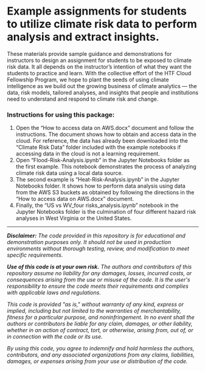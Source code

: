 # Example assignments for students to utilize climate risk data to perform analysis and extract insights.

These materials provide sample guidance and demonstrations for instructors to design an assignment for students to be exposed to climate risk data. It all depends on the instructor’s intention of what they want the students to practice and learn.
With the collective effort of the HTF Cloud Fellowship Program, we hope to plant the seeds of using climate intelligence as we build out the growing business of climate analytics — the data, risk models, tailored analyses, and insights that people and institutions need to understand and respond to climate risk and change.

### Instructions for using this package:

1. Open the “How to access data on AWS.docx” document and follow the instructions. The document shows how to obtain and access data in the cloud. For reference, the data has already been downloaded into the “Climate Risk Data” folder included with the example notebooks if accessing data in the cloud is not a learning requirement.
2. Open “Flood-Risk-Analysis.ipynb” in the Jupyter Notebooks folder as the first example. This notebook demonstrates the process of analyzing climate risk data using a local data source.
3. The second example is “Heat-Risk-Analysis.ipynb” in the Jupyter Notebooks folder. It shows how to perform data analysis using data from the AWS S3 buckets as obtained by following the directions in the “How to access data on AWS.docx” document.
4. Finally, the “US vs WV_four risks_analysis.ipynb” notebook in the Jupyter Notebooks folder is the culmination of four different hazard risk analyses in West Virginia or the United States.

---

_**Disclaimer:** The code provided in this repository is for educational and demonstration purposes only. It should not be used in production environments without thorough testing, review, and modification to meet specific requirements._

_**Use of this code is at your own risk.** The authors and contributors of this repository assume no liability for any damages, losses, incurred costs, or consequences arising from the use or misuse of the code. It is the user's responsibility to ensure the code meets their requirements and complies with applicable laws and regulations._

_This code is provided "as is," without warranty of any kind, express or implied, including but not limited to the warranties of merchantability, fitness for a particular purpose, and noninfringement. In no event shall the authors or contributors be liable for any claim, damages, or other liability, whether in an action of contract, tort, or otherwise, arising from, out of, or in connection with the code or its use._

_By using this code, you agree to indemnify and hold harmless the authors, contributors, and any associated organizations from any claims, liabilities, damages, or expenses arising from your use or distribution of the code._

   
